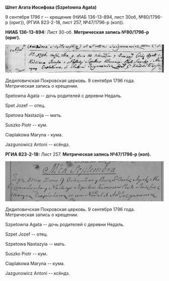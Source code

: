 **Шпет Агата Иосифова (Szpetowna Agata)**

9 сентября 1796 г -- крещение (НИАБ 136-13-894, лист 30об, №80/1796-р
(ориг)), (РГИА 823-2-18, лист 257, №47/1796-р (коп)).

**НИАБ 136-13-894:** Лист 30-об. **Метрическая запись №80/1796-р
(ориг).**

![](./media/5fb274ffed8435ccafc8f9795563f0e0a95f04e7.png)

Дедиловичская Покровская церковь. 9 сентября 1796 года. Метрическая
запись о крещении.

Spetowna Agata -- дочь родителей с деревни Недаль.

Spet Jozef -- отец.

Spetowa Nastazija -- мать.

Suszko Piotr -- кум.

Ciaplakowa Maryna - кума.

Jazgunowicz Antoni -- ксёндз.

**РГИА 823-2-18:** Лист 257. **Метрическая запись №47/1796-р (коп).**

![](./media/c98eff48e768761302371007d2c58122a3dee669.png)

Дедиловичская Покровская церковь. 9 сентября 1796 года. Метрическая
запись о крещении.

Szpetowna Agata -- дочь родителей с деревни Недаль.

Szpet Jozef -- отец.

Szpetowa Nastazyia -- мать.

Suszko Piotr -- кум.

Ciaplakowa Maryna -- кума.

Jazgunowicz Antoni -- ксёндз.
